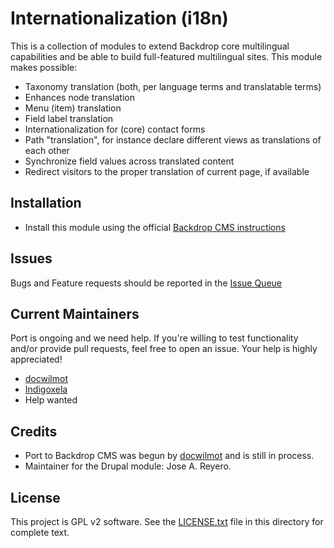 # Internationalization (i18n)

This is a collection of modules to extend Backdrop core multilingual 
capabilities and be able to build full-featured multilingual sites. This 
module makes possible:

- Taxonomy translation (both, per language terms and translatable terms)
- Enhances node translation
- Menu (item) translation
- Field label translation
- Internationalization for (core) contact forms
- Path "translation", for instance declare different views as translations
  of each other
- Synchronize field values across translated content
- Redirect visitors to the proper translation of current page, if available


## Installation

- Install this module using the official 
  [Backdrop CMS instructions](https://backdropcms.org/guide/modules)


## Issues

Bugs and Feature requests should be reported in the 
[Issue Queue](https://github.com/backdrop-contrib/i18n/issues)

## Current Maintainers

Port is ongoing and we need help. If you're willing to test functionality
and/or provide pull requests, feel free to open an issue.
Your help is highly appreciated!

- [docwilmot](https://github.com/docwilmot)
- [Indigoxela](https://github.com/indigoxela)
- Help wanted

## Credits

- Port to Backdrop CMS was begun by [docwilmot](https://github.com/docwilmot) and is still in process.
- Maintainer for the Drupal module: Jose A. Reyero.

## License

This project is GPL v2 software. See the [LICENSE.txt](https://github.com/backdrop-contrib/i18n/blob/1.x-1.x/LICENSE.txt) 
file in this directory for complete text.
